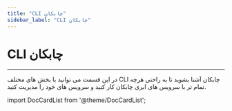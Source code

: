 ```yaml
---
title: "CLI چابکان"
sidebar_label: "CLI چابکان"
---
```


# CLI چابکان
---

در این قسمت می توانید با بخش های مختلف CLI چابکان آشنا بشوید تا به راحتی هرچه تمام تر با سرویس های ابری چابکان کار کنید و سرویس های خود را مدیریت کنید.


import DocCardList from '@theme/DocCardList';

<DocCardList />